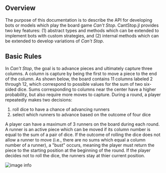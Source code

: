 ## Overview

The purpose of this documentation is to describe the API for developing bots or models which play the board game *Can't Stop*. CantStop.jl provides two key features: (1) abstract types and methods which can be extended to implement bots with custom strategies, and (2) internal methods which can be extended to develop variations of *Can't Stop*.

## Basic Rules

In *Can't Stop*, the goal is to advance pieces and ultimately capture three columns. A column is capture by being the first to move a piece to the end of the column. As shown below, the board contains 11 columns labeled 2 through 12, which correspond to possible values for the sum of two six-sided dice. Sums corresponding to columns near the center have a higher probability, but also require more moves to capture. During a round, a player repeatedly makes two decisions:

1. roll dice to have a chance of advancing runners
2. select which runners to advance based on the outcome of four dice

A player can have a maximum of 3 runners on the board during each round. A runner is an active piece which can be moved if its column number is equal to the sum of a pair of dice. If the outcome of rolling the dice does not allow a runner to move (i.e., there are no sums which equal a column number of a runner), a "bust" occurs, meaning the player must return the piece to the starting position at the beginning of the round. If the player decides not to roll the dice, the runners stay at thier current position. 


![image info](https://i.redd.it/mzouqtyo2wp91.jpg)
